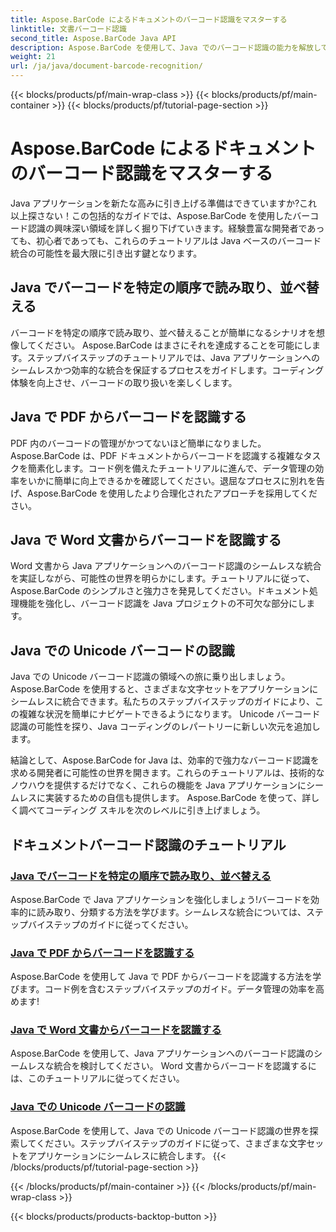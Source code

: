 ```yaml
---
title: Aspose.BarCode によるドキュメントのバーコード認識をマスターする
linktitle: 文書バーコード認識
second_title: Aspose.BarCode Java API
description: Aspose.BarCode を使用して、Java でのバーコード認識の能力を解放してください。 PDF、Word ドキュメント、および Unicode セットからのバーコードをシームレスに統合、読み取り、並べ替える方法を学びます。
weight: 21
url: /ja/java/document-barcode-recognition/
---
```


{{< blocks/products/pf/main-wrap-class >}}
{{< blocks/products/pf/main-container >}}
{{< blocks/products/pf/tutorial-page-section >}}

# Aspose.BarCode によるドキュメントのバーコード認識をマスターする


Java アプリケーションを新たな高みに引き上げる準備はできていますか?これ以上探さない！この包括的なガイドでは、Aspose.BarCode を使用したバーコード認識の興味深い領域を詳しく掘り下げていきます。経験豊富な開発者であっても、初心者であっても、これらのチュートリアルは Java ベースのバーコード統合の可能性を最大限に引き出す鍵となります。

## Java でバーコードを特定の順序で読み取り、並べ替える

バーコードを特定の順序で読み取り、並べ替えることが簡単になるシナリオを想像してください。 Aspose.BarCode はまさにそれを達成することを可能にします。ステップバイステップのチュートリアルでは、Java アプリケーションへのシームレスかつ効率的な統合を保証するプロセスをガイドします。コーディング体験を向上させ、バーコードの取り扱いを楽しくします。

## Java で PDF からバーコードを認識する

PDF 内のバーコードの管理がかつてないほど簡単になりました。 Aspose.BarCode は、PDF ドキュメントからバーコードを認識する複雑なタスクを簡素化します。コード例を備えたチュートリアルに進んで、データ管理の効率をいかに簡単に向上できるかを確認してください。退屈なプロセスに別れを告げ、Aspose.BarCode を使用したより合理化されたアプローチを採用してください。

## Java で Word 文書からバーコードを認識する

Word 文書から Java アプリケーションへのバーコード認識のシームレスな統合を実証しながら、可能性の世界を明らかにします。チュートリアルに従って、Aspose.BarCode のシンプルさと強力さを発見してください。ドキュメント処理機能を強化し、バーコード認識を Java プロジェクトの不可欠な部分にします。

## Java での Unicode バーコードの認識

Java での Unicode バーコード認識の領域への旅に乗り出しましょう。 Aspose.BarCode を使用すると、さまざまな文字セットをアプリケーションにシームレスに統合できます。私たちのステップバイステップのガイドにより、この複雑な状況を簡単にナビゲートできるようになります。 Unicode バーコード認識の可能性を探り、Java コーディングのレパートリーに新しい次元を追加します。

結論として、Aspose.BarCode for Java は、効率的で強力なバーコード認識を求める開発者に可能性の世界を開きます。これらのチュートリアルは、技術的なノウハウを提供するだけでなく、これらの機能を Java アプリケーションにシームレスに実装するための自信も提供します。 Aspose.BarCode を使って、詳しく調べてコーディング スキルを次のレベルに引き上げましょう。
## ドキュメントバーコード認識のチュートリアル
### [Java でバーコードを特定の順序で読み取り、並べ替える](./reading-sorting-barcodes-specific-order/)
Aspose.BarCode で Java アプリケーションを強化しましょう!バーコードを効率的に読み取り、分類する方法を学びます。シームレスな統合については、ステップバイステップのガイドに従ってください。
### [Java で PDF からバーコードを認識する](./recognizing-barcodes-from-pdf/)
Aspose.BarCode を使用して Java で PDF からバーコードを認識する方法を学びます。コード例を含むステップバイステップのガイド。データ管理の効率を高めます!
### [Java で Word 文書からバーコードを認識する](./recognizing-barcodes-from-word/)
Aspose.BarCode を使用して、Java アプリケーションへのバーコード認識のシームレスな統合を検討してください。 Word 文書からバーコードを認識するには、このチュートリアルに従ってください。
### [Java での Unicode バーコードの認識](./recognizing-unicode-barcodes/)
Aspose.BarCode を使用して、Java での Unicode バーコード認識の世界を探索してください。ステップバイステップのガイドに従って、さまざまな文字セットをアプリケーションにシームレスに統合します。
{{< /blocks/products/pf/tutorial-page-section >}}

{{< /blocks/products/pf/main-container >}}
{{< /blocks/products/pf/main-wrap-class >}}

{{< blocks/products/products-backtop-button >}}
